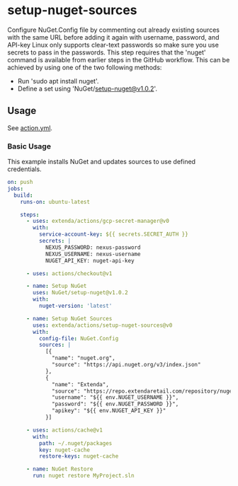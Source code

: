# setup-nuget-sources

Configure NuGet.Config file by commenting out already existing sources with the same URL before adding it again with username, password, and API-key
Linux only supports clear-text passwords so make sure you use secrets to pass in the passwords.
This step requires that the 'nuget' command is available from earlier steps in the GitHub workflow. This can be achieved by using one of the two following methods:
 * Run 'sudo apt install nuget'.
 * Define a set using  'NuGet/setup-nuget@v1.0.2'.

## Usage

See [action.yml](action.yml).

### Basic Usage

This example installs NuGet and updates sources to use defined credentials.

```yaml
on: push
jobs:
  build:
    runs-on: ubuntu-latest

    steps:
      - uses: extenda/actions/gcp-secret-manager@v0
        with:
          service-account-key: ${{ secrets.SECRET_AUTH }}
          secrets: |
            NEXUS_PASSWORD: nexus-password
            NEXUS_USERNAME: nexus-username
            NUGET_API_KEY: nuget-api-key

      - uses: actions/checkout@v1

      - name: Setup NuGet
        uses: NuGet/setup-nuget@v1.0.2
        with:
          nuget-version: 'latest'

      - name: Setup NuGet Sources
        uses: extenda/actions/setup-nuget-sources@v0
        with:
          config-file: NuGet.Config
          sources: |
            [{
              "name": "nuget.org",
              "source": "https://api.nuget.org/v3/index.json"
            },
            {
              "name": "Extenda",
              "source": "https://repo.extendaretail.com/repository/nuget-group/",
              "username": "${{ env.NUGET_USERNAME }}",
              "password": "${{ env.NUGET_PASSWORD }}",
              "apikey": "${{ env.NUGET_API_KEY }}"
            }]

      - uses: actions/cache@v1
        with:
          path: ~/.nuget/packages
          key: nuget-cache
          restore-keys: nuget-cache

      - name: NuGet Restore
        run: nuget restore MyProject.sln
```
